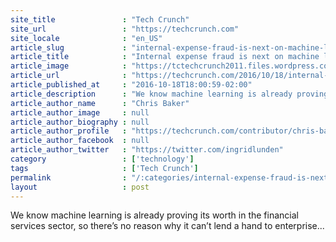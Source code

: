 ```yaml
---
site_title               : "Tech Crunch"
site_url                 : "https://techcrunch.com"
site_locale              : "en_US"
article_slug             : "internal-expense-fraud-is-next-on-machine-learnings-list"
article_title            : "Internal expense fraud is next on machine learning’s list"
article_image            : "https://tctechcrunch2011.files.wordpress.com/2016/10/guardbinary.jpg?w=764&h=400&crop=1"
article_url              : "https://techcrunch.com/2016/10/18/internal-expense-fraud-is-next-on-machine-learnings-list/"
article_published_at     : "2016-10-18T18:00:59-02:00"
article_description      : "We know machine learning is already proving its worth in the financial services sector, so there’s no reason why it can’t lend a hand to enterprise..."
article_author_name      : "Chris Baker"
article_author_image     : null
article_author_biography : null
article_author_profile   : "https://techcrunch.com/contributor/chris-baker/"
article_author_facebook  : null
article_author_twitter   : "https://twitter.com/ingridlunden"
category                 : ['technology']
tags                     : ['Tech Crunch']
permalink                : "/:categories/internal-expense-fraud-is-next-on-machine-learnings-list/"
layout                   : post
---
```


We know machine learning is already proving its worth in the financial services sector, so there’s no reason why it can’t lend a hand to enterprise...
